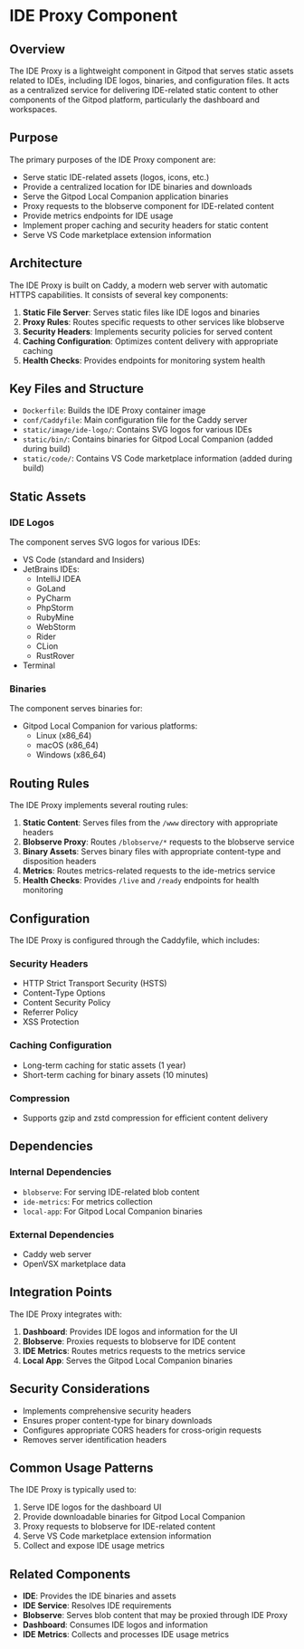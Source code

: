 # IDE Proxy Component

## Overview

The IDE Proxy is a lightweight component in Gitpod that serves static assets related to IDEs, including IDE logos, binaries, and configuration files. It acts as a centralized service for delivering IDE-related static content to other components of the Gitpod platform, particularly the dashboard and workspaces.

## Purpose

The primary purposes of the IDE Proxy component are:
- Serve static IDE-related assets (logos, icons, etc.)
- Provide a centralized location for IDE binaries and downloads
- Serve the Gitpod Local Companion application binaries
- Proxy requests to the blobserve component for IDE-related content
- Provide metrics endpoints for IDE usage
- Implement proper caching and security headers for static content
- Serve VS Code marketplace extension information

## Architecture

The IDE Proxy is built on Caddy, a modern web server with automatic HTTPS capabilities. It consists of several key components:

1. **Static File Server**: Serves static files like IDE logos and binaries
2. **Proxy Rules**: Routes specific requests to other services like blobserve
3. **Security Headers**: Implements security policies for served content
4. **Caching Configuration**: Optimizes content delivery with appropriate caching
5. **Health Checks**: Provides endpoints for monitoring system health

## Key Files and Structure

- `Dockerfile`: Builds the IDE Proxy container image
- `conf/Caddyfile`: Main configuration file for the Caddy server
- `static/image/ide-logo/`: Contains SVG logos for various IDEs
- `static/bin/`: Contains binaries for Gitpod Local Companion (added during build)
- `static/code/`: Contains VS Code marketplace information (added during build)

## Static Assets

### IDE Logos
The component serves SVG logos for various IDEs:
- VS Code (standard and Insiders)
- JetBrains IDEs:
  - IntelliJ IDEA
  - GoLand
  - PyCharm
  - PhpStorm
  - RubyMine
  - WebStorm
  - Rider
  - CLion
  - RustRover
- Terminal

### Binaries
The component serves binaries for:
- Gitpod Local Companion for various platforms:
  - Linux (x86_64)
  - macOS (x86_64)
  - Windows (x86_64)

## Routing Rules

The IDE Proxy implements several routing rules:

1. **Static Content**: Serves files from the `/www` directory with appropriate headers
2. **Blobserve Proxy**: Routes `/blobserve/*` requests to the blobserve service
3. **Binary Assets**: Serves binary files with appropriate content-type and disposition headers
4. **Metrics**: Routes metrics-related requests to the ide-metrics service
5. **Health Checks**: Provides `/live` and `/ready` endpoints for health monitoring

## Configuration

The IDE Proxy is configured through the Caddyfile, which includes:

### Security Headers
- HTTP Strict Transport Security (HSTS)
- Content-Type Options
- Content Security Policy
- Referrer Policy
- XSS Protection

### Caching Configuration
- Long-term caching for static assets (1 year)
- Short-term caching for binary assets (10 minutes)

### Compression
- Supports gzip and zstd compression for efficient content delivery

## Dependencies

### Internal Dependencies
- `blobserve`: For serving IDE-related blob content
- `ide-metrics`: For metrics collection
- `local-app`: For Gitpod Local Companion binaries

### External Dependencies
- Caddy web server
- OpenVSX marketplace data

## Integration Points

The IDE Proxy integrates with:
1. **Dashboard**: Provides IDE logos and information for the UI
2. **Blobserve**: Proxies requests to blobserve for IDE content
3. **IDE Metrics**: Routes metrics requests to the metrics service
4. **Local App**: Serves the Gitpod Local Companion binaries

## Security Considerations

- Implements comprehensive security headers
- Ensures proper content-type for binary downloads
- Configures appropriate CORS headers for cross-origin requests
- Removes server identification headers

## Common Usage Patterns

The IDE Proxy is typically used to:
1. Serve IDE logos for the dashboard UI
2. Provide downloadable binaries for Gitpod Local Companion
3. Proxy requests to blobserve for IDE-related content
4. Serve VS Code marketplace extension information
5. Collect and expose IDE usage metrics

## Related Components

- **IDE**: Provides the IDE binaries and assets
- **IDE Service**: Resolves IDE requirements
- **Blobserve**: Serves blob content that may be proxied through IDE Proxy
- **Dashboard**: Consumes IDE logos and information
- **IDE Metrics**: Collects and processes IDE usage metrics
